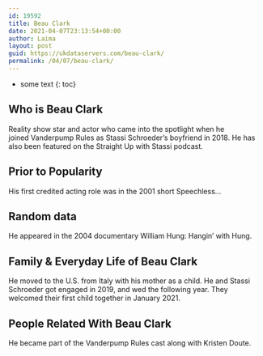 ```yaml
---
id: 19592
title: Beau Clark
date: 2021-04-07T23:13:54+00:00
author: Laima
layout: post
guid: https://ukdataservers.com/beau-clark/
permalink: /04/07/beau-clark/
---
```


* some text
{: toc}


## Who is Beau Clark
                  
                  
                  
Reality show star and actor who came into the spotlight when he joined Vanderpump Rules as Stassi Schroeder&#8217;s boyfriend in 2018. He has also been featured on the Straight Up with Stassi podcast.
                  
              
            
              
            
                
                
                
## Prior to Popularity
                  
                  
                  
His first credited acting role was in the 2001 short Speechless&#8230;
                  
              
            
              
            
                
                
                
## Random data
                  
                  
                  
He appeared in the 2004 documentary William Hung: Hangin&#8217; with Hung.
                  
              
            
              
            
                
                
                
## Family & Everyday Life of Beau Clark
                  
                  
                  
He moved to the U.S. from Italy with his mother as a child. He and Stassi Schroeder got engaged in 2019, and wed the following year. They welcomed their first child together in January 2021.
                  
              
            
              
            
                
                
                
## People Related With Beau Clark
                  
                  
                  
He became part of the Vanderpump Rules cast along with Kristen Doute.
                  
              
            
              
            
                
              
            
              
              
            
            
              
            
          
          
          